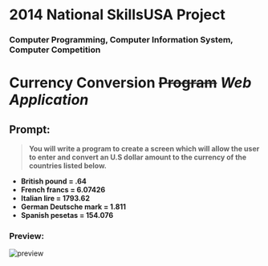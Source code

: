 
# 2014 National SkillsUSA Project
### Computer Programming, Computer Information System, Computer Competition

# Currency Conversion ~~Program~~ *Web Application*
## Prompt: 

> **You will write a program to create a screen which will allow the user**
> **to enter and convert an U.S dollar amount to the currency of the**
> **countries listed below.**

 - **British pound = .64**
 - **French francs = 6.07426**
 - **Italian lire = 1793.62**
 - **German Deutsche mark = 1.811**
 - **Spanish pesetas = 154.076**
 
### Preview: 
![preview](https://media.giphy.com/media/v1.Y2lkPTc5MGI3NjExZzdzM2Jld2RycXpuM281dmQ2NTNzdWFuMWhxMDNrYTA2aGgxeHppciZlcD12MV9pbnRlcm5hbF9naWZfYnlfaWQmY3Q9Zw/xazVX2EgXtqxDP3n5l/source.gif)
